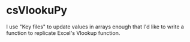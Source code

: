 # csVlookuPy
I use "Key files" to update values in arrays enough that I'd like to write a function to replicate Excel's Vlookup function.
